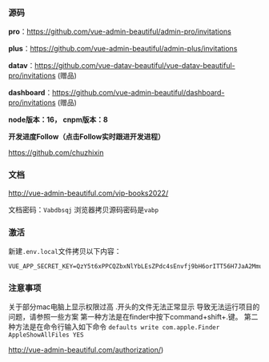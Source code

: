### 源码

**pro**：https://github.com/vue-admin-beautiful/admin-pro/invitations

**plus**：https://github.com/vue-admin-beautiful/admin-plus/invitations 

**datav**：https://github.com/vue-datav-beautiful/vue-datav-beautiful-pro/invitations (赠品)

**dashboard**：https://github.com/vue-admin-beautiful/dashboard-pro/invitations (赠品)



**node版本：16， cnpm版本：8**



**开发进度Follow（点击Follow实时跟进开发进程）**

https://github.com/chuzhixin



### 文档

http://vue-admin-beautiful.com/vip-books2022/

文档密码：`Vabdbsqj`
浏览器拷贝源码密码是`vabp`



### 激活

新建`.env.local`文件拷贝以下内容：

```
VUE_APP_SECRET_KEY=QzY5t6xPPCQZbxNlYbLEsZPdc4sEnvfj9bH6orITT56H7JaA2Mmumoe7d18cfa+sjgDz9iVHdx52xN+IX8Gr1MbuvmkyFa2wMX5DJEsFDqX8NPR1NHWUqNUTZS2r03Mk0JtPHACX5DSiXT/HKtq2kCAVi5Y5xDYlYRg7VLeJMezaMxvyRpljuFUI9tHKHXI689TrJZyt4qDrpATQIOvT1UJ87Xdf0qrEiFTNPBB44bKG1GgbvMJU4h8O9H+bM2O10odInctpOWsRW86jrw0tECKrMUl/eJJOOLGcorKnHcNraEJcNJdmi+aOQbuIl8ga69nGjn4N5pdbGztxvgWhLA==
```



### 注意事项

关于部分mac电脑上显示权限过高 .开头的文件无法正常显示 导致无法运行项目的问题，请参照一些方案
第一种方法是在finder中按下command+shift+.键。
第二种方法是在命令行输入如下命令
`defaults write com.apple.Finder AppleShowAllFiles YES`

http://vue-admin-beautiful.com/authorization/)